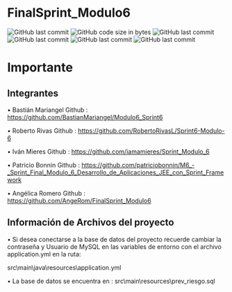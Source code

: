 # FinalSprint_Modulo6
![GitHub last commit](https://img.shields.io/badge/Integrantes%20%3A%20-%20%237E7E73?cacheSeconds=7200
) ![GitHub code size in bytes](https://img.shields.io/badge/Bastian%20Mariangel%20-%20%2350CAC0?cacheSeconds=7200
)
![GitHub last commit](https://img.shields.io/badge/Ivan%20Mieres%20-%20%23D8DA31?cacheSeconds=7200
)
![GitHub last commit](https://img.shields.io/badge/Patricio%20Bonnin%20-%20%23E87215?cacheSeconds=7200
)
![GitHub last commit](https://img.shields.io/badge/Roberto%20Rivas%20-%20%23F70910?cacheSeconds=7200
)
![GitHub last commit](https://img.shields.io/badge/Angelica%20Romero%20-%20%23A613DB?color=rgba(181%2C%2028%2C%20230%2C%200.8)&cacheSeconds=7200
)

# Importante

## Integrantes

• Bastián Mariangel 
  Github : https://github.com/BastianMariangel/Modulo6_Sprint6
  
• Roberto Rivas 
  Github : https://github.com/RobertoRivasL/Sprint6-Modulo-6

• Iván Mieres 
  Github : https://github.com/iamamieres/Sprint_Modulo_6
  
• Patricio Bonnin 
  Github : https://github.com/patriciobonnin/M6_-_Sprint_Final_Modulo_6_Desarrollo_de_Aplicaciones_JEE_con_Sprint_Framework
  
• Angélica Romero
  Github : https://github.com/AngeRom/FinalSprint_Modulo6
  
## Información de Archivos del proyecto

• Si desea conectarse a la base de datos del proyecto recuerde cambiar la contraseña y Usuario de MySQL en las variables de entorno
con el archivo application.yml en la ruta: 

src\main\java\resources\application.yml

• La base de datos se encuentra en :  src\main\resources\prev_riesgo.sql
